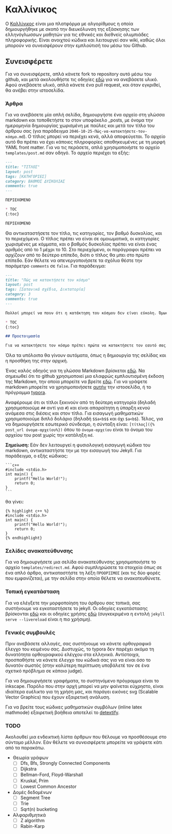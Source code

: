 # Καλλίνικος

Ο [Καλλίνικος](https://kallinikos.github.io) είναι μια πλατφόρμα με αλγορίθμους η οποία δημιουργήθηκε με σκοπό την διευκόλυνση της εξάσκησης των ελληνόγλωσσων μαθητών για τις εθνικές και διεθνείς ολυμπιάδες πληροφορικής. Είναι ανοιχτού κώδικα και λειτουργεί σαν wiki, καθώς όλοι μπορούν να συνεισφέρουν στην εμπλούτισή του μέσω του Github.

## Συνεισφέρετε

Για να συνεισφέρετε, απλά κάνετε fork το repository αυτό μέσω του github, και μετά ακολουθήστε τις οδηγίες [εδώ](http://rogerdudler.github.io/git-guide/) για να ανεβάσετε υλικό. Αφού ανεβάσετε υλικό, απλά κάνετε ένα pull request, και όταν εγκριθεί, θα ανέβει στην ιστοσελίδα.

### Άρθρα

Για να ανεβάσετε μία απλή σελίδα, δημιουργήστε ένα αρχείο στη γλώσσα markdown και τοποθετήστε το στον υποφάκελο _posts, με όνομα την ημερομηνία δημιουργίας χωρισμένη με παύλες και μετά τον τίτλο του άρθρου σας (για παράδειγμα `2046-10-25-Πώς-να-κατακτήσετε-τον-κόσμο.md`). Ο τίτλος μπορεί να περιέχει κενά, αλλά αποφεύγεται. Το αρχείο αυτό θα πρέπει να έχει κάποιες πληροφορίες αποθηκευμένες με τη μορφή YAML front matter. Για να τις περάσετε, απλά χρησιμοποιήστε το αρχείο `templates/post.md` σαν οδηγό. Το αρχείο περιέχει τα εξής:

```markdown
---
title: "ΤΙΤΛΟΣ"
layout: post
tags: [ΚΑΤΗΓΟΡΙΕΣ]
category: ΒΑΘΜΟΣ ΔΥΣΚΟΛΙΑΣ
comments: true
---

ΠΕΡΙΕΧΟΜΕΝΟ

* TOC
{:toc}

ΠΕΡΙΕΧΟΜΕΝΟ
```

Θα αντικαταστήσετε τον τίτλο, τις κατηγορίες, τον βαθμό δυσκολίας, και το περιεχόμενο. Ο τίτλος πρέπει να είναι σε ομοιωματικά, οι κατηγορίες χωρισμένες με κόμματα, και ο βαθμός δυσκολίας πρέπει να είναι ένας αριθμός από το 1 μέχρι το 10. Στο περιεχόμενο, οι παράγραφοι πρέπει να αρχίζουν από το δεύτερο επίπεδο, διότι ο τίτλος θα μπει στο πρώτο επίπεδο. Εάν θέλετε να απενεργοποιήσετε τα σχόλια θέστε την παράμετρο `comments` σε `false`. Για παράδειγμα:

```markdown
---
title: "Πώς να κατακτήσετε τον κόσμο"
layout: post
tags: [Σατανικά σχέδια, Δικτατορία]
category: 3
comments: true
---

Πολλοί μπορεί να πουν ότι η κατάκτηση του κόσμου δεν είναι εύκολη. Όμως, με αυτόν τον οδηγό, θα καταφέρετε σύντομα να γίνετε ο/η απόλυτος/η κυρίαρχος του κόσμου.

* TOC
{:toc}

## Προετοιμασία

Για να κατακτήσετε τον κόσμο πρέπει πρώτα να κατακτήσετε τον εαυτό σας.
```

Όλα τα υπόλοιπα θα γίνουν αυτόματα, όπως η δημιουργία της σελίδας και η προσθήκη της στην αρχική.

Ένας καλός οδηγός για τη γλώσσα Markdown βρίσκεται [εδώ](https://daringfireball.net/projects/markdown/syntax). Να σημειωθεί ότι το github χρησιμοποιεί μια ελαφρώς εμπλουτισμένη έκδοση της Markdown, την οποία μπορείτε να βρείτε [εδώ](https://guides.github.com/features/mastering-markdown/). Για να γράψετε markdown μπορείτε να χρησιμοποιήσετε [αυτήν](https://jbt.github.io/markdown-editor/) την ιστοσελίδα, ή το πρόγραμμα [typora](https://typora.io).

Αναφέρουμε ότι οι τίτλοι ξεκινούν από τη δεύτερη κατηγορία (δηλαδή χρησιμοποιούμε `##` αντί για `#`) και είναι απαραίτητη η ύπαρξη κενού ανάμεσα στις διέσεις και στον τίτλο. Για εισαγωγή μαθηματικών χρησιμοποιούμε διπλό δολάριο (δηλαδή `$$a<b$$` και όχι `$a<b$`). Τέλος, για να δημιουργήσετε εσωτερικό σύνδεσμο, η σύνταξη είναι: `[τίτλος]({% post_url όνομα-αρχείου%})` όπου το `όνομα-αρχείου` είναι το όνομα του αρχείου του post χωρίς την κατάληξη `md`. 

**Σημείωση:** Εάν δεν λειτουργεί η φυσιολογική εισαγωγή κώδικα του markdown, αντικαταστήστε την με την εισαγωγή του Jekyll. Για παράδειγμα, ο εξής κώδικας:

```
​```c++
#include <stdio.h>
int main() {
    printf("Hello World!");
    return 0;
}
​```
```

θα γίνει:

```
{% highlight c++ %}
#include <stdio.h>
int main() {
    printf("Hello World!");
    return 0;
}
{% endhighlight}
```

### Σελίδες ανακατεύθυνσης

Για να δημιουργήσετε μια σελίδα ανακατεύθυνσης χρησιμοποιήστε το αρχείο `templates/redirect.md`. Αφού συμπληρώσετε τα στοιχεία όπως σε ένα απλό άρθρο, αντικαταστήστε τη λέξη `ΠΡΟΟΡΙΣΜΟΣ` (και τις δύο φορές που εμφανίζεται), με την σελίδα στην οποία θέλετε να ανακατευθύνετε.

### Τοπική εγκατάσταση

Για να ελέγξετε την μορφοποίηση του άρθρου σας τοπικά, σας συστήνουμε να εγκαταστήσετε το jekyll. Οι οδηγίες εγκατάστασης βρίσκονται [εδώ](https://jekyllrb.com/docs/installation/) και οι οδηγίες χρήσης [εδώ](https://jekyllrb.com/docs/usage/) (συγκεκριμένα η εντολή `jekyll serve --livereload` είναι η πιο χρήσιμη).

### Γενικές συμβουλές

Πριν ανεβάσετε αλλαγές, σας συστήνουμε να κάνετε ορθογραφικό έλεγχο του κειμένου σας. Δυστυχώς, το typora δεν παρέχει ακόμα τη δυνατότητα ορθογραφικού ελέγχου στα ελληνικά. Αντίστοιχα, προσπαθήστε να κάνετε έλεγχο του κώδικά σας για να είναι όσο το δυνατόν σωστός (στην καλύτερη περίπτωση υποβάλετέ τον σε ένα σχετικό πρόβλημα σε κάποιο judge).

Για να δημιουργήσετε γραφήματα, το συστηνόμενο πρόγραμμα είναι το inkscape. Παρόλο που στην αρχή μπορεί να μην φαίνεται εύχρηστο, είναι ιδιαίτερα ευέλικτο για τη χρήση μας, και παράγει εικόνες svg (Scalable Vector Graphics) που έχουν εξαιρετική ανάλυση.

Για να βρείτε τους κώδικες μαθηματικών συμβόλων (inline latex mathmode) εξαιρετική βοήθεια αποτελεί το [detextify](http://detexify.kirelabs.org/classify.html).

### TODO

Ακολουθεί μια ενδεικτική λίστα άρθρων που θέλουμε να προσθέσουμε στο σύντομο μέλλον. Εάν θέλετε να συνεισφέρετε μπορείτε να γράψετε κάτι από τα παρακάτω.

* Θεωρία γράφων
  * [ ] Dfs, Bfs, Strongly Connected Components
  * [ ] Dijkstra
  * [ ] Bellman-Ford, Floyd-Warshall
  * [ ] Kruskal, Prim
  * [ ] Lowest Common Ancestor
* Δομές δεδομένων
  * [ ] Segment Tree
  * [ ] Trie
  * [ ] Sqrt(n) bucketing
* Αλφαριθμητικά
  * [ ] Z algorithm
  * [ ] Rabin-Karp

